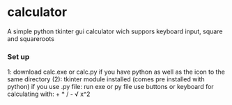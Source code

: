 # calculator
A simple python tkinter gui calculator wich suppors keyboard input, square and squareroots
<h3> Set up </h3>
1: download calc.exe or calc.py if you have python as well as the icon to the same directory
(2): tkinter module installed (comes pre installed with python) if you use .py file: 
run exe or py file use buttons or keyboard for calculating with:
+ * / - &#8730; x^2
